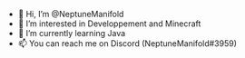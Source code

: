 - 👋 Hi, I’m @NeptuneManifold
- 👀 I’m interested in Developpement and Minecraft
- 🌱 I’m currently learning Java
- 📫 You can reach me on Discord (NeptuneManifold#3959)

<!---
NeptuneManifold/NeptuneManifold is a ✨ special ✨ repository because its `README.md` (this file) appears on your GitHub profile.
You can click the Preview link to take a look at your changes.
--->
